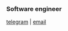 ### Software engineer

[telegram](https://t.me/mikhailmogilnikov) | [email](mailto:mikhail.mogilnikov02@gmail.com)
